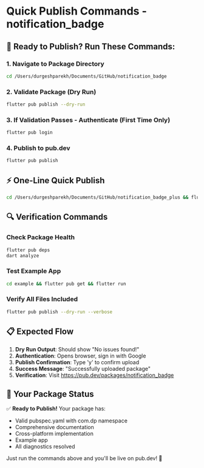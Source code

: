 # Quick Publish Commands - notification_badge

## 🚀 Ready to Publish? Run These Commands:

### 1. Navigate to Package Directory
```bash
cd /Users/durgeshparekh/Documents/GitHub/notification_badge
```

### 2. Validate Package (Dry Run)
```bash
flutter pub publish --dry-run
```

### 3. If Validation Passes - Authenticate (First Time Only)
```bash
flutter pub login
```

### 4. Publish to pub.dev
```bash
flutter pub publish
```

## ⚡ One-Line Quick Publish
```bash
cd /Users/durgeshparekh/Documents/GitHub/notification_badge_plus && flutter pub publish --dry-run && flutter pub publish
```

## 🔍 Verification Commands

### Check Package Health
```bash
flutter pub deps
dart analyze
```

### Test Example App
```bash
cd example && flutter pub get && flutter run
```

### Verify All Files Included
```bash
flutter pub publish --dry-run --verbose
```

## 📋 Expected Flow

1. **Dry Run Output**: Should show "No issues found!"
2. **Authentication**: Opens browser, sign in with Google
3. **Publish Confirmation**: Type 'y' to confirm upload
4. **Success Message**: "Successfully uploaded package"
5. **Verification**: Visit https://pub.dev/packages/notification_badge

## 🎯 Your Package Status
✅ **Ready to Publish!** Your package has:
- Valid pubspec.yaml with com.dp namespace
- Comprehensive documentation
- Cross-platform implementation
- Example app
- All diagnostics resolved

Just run the commands above and you'll be live on pub.dev! 🚀